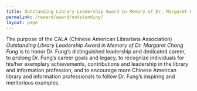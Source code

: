 ```yaml
---
title: Outstanding Library Leadership Award in Memory of Dr. Margaret Chang Fung
permalink: /reward/award/outstanding/
layout: page
---
```


The purpose of the CALA (Chinese American Librarians Association) *Outstanding Library Leadership Award in Memory of Dr. Margaret Chang Fung* is to honor Dr. Fung’s distinguished leadership and dedicated career, to prolong Dr. Fung’s career goals and legacy, to recognize individuals for his/her exemplary achievements, contributions and leadership in the library and information profession, and to encourage more Chinese American library and information professionals to follow Dr. Fung’s inspiring and meritorious examples. 
